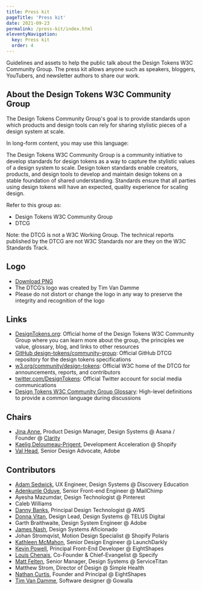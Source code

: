 ```yaml
---
title: Press kit
pageTitle: 'Press kit'
date: 2021-09-23
permalink: /press-kit/index.html
eleventyNavigation:
  key: Press kit
  order: 4
---
```


Guidelines and assets to help the public talk about the Design Tokens W3C Community Group. The press kit allows anyone such as speakers, bloggers, YouTubers, and newsletter authors to share our work.

## About the Design Tokens W3C Community Group

The Design Tokens Community Group's goal is to provide standards upon which products and design tools can rely for sharing stylistic pieces of a design system at scale.

In long-form content, you may use this language:

The Design Tokens W3C Community Group is a community initiative to develop standards for design tokens as a way to capture the stylistic values of a design system to scale. Design token standards enable creators, products, and design tools to develop and maintain design tokens on a stable foundation of shared understanding. Standards ensure that all parties using design tokens will have an expected, quality experience for scaling design.

Refer to this group as:

- Design Tokens W3C Community Group
- DTCG

Note: the DTCG is not a W3C Working Group. The technical reports published by the DTCG are not W3C Standards nor are they on the W3C Standards Track.

## Logo

- [Download PNG](https://www.designtokens.org/_includes/assets/images/logo.png)
- The DTCG’s logo was created by Tim Van Damme
- Please do not distort or change the logo in any way to preserve the integrity and recognition of the logo

## Links

- [DesignTokens.org](https://designtokens.org/): Official home of the Design Tokens W3C Community Group where you can learn more about the group, the principles we value, glossary, blog, and links to other resources
- [GitHub design-tokens/community-group](https://github.com/design-tokens/community-group): Official GitHub DTCG repository for the design tokens specifications
- [w3.org/community/design-tokens](https://www.w3.org/community/design-tokens/): Official W3C home of the DTCG for announcements, reports, and contributors
- [twitter.com/DesignTokens](https://twitter.com/DesignTokens): Official Twitter account for social media communications
- [Design Tokens W3C Community Group Glossary](https://www.designtokens.org/glossary/): High-level definitions to provide a common language during discussions

## Chairs

- [Jina Anne](https://twitter.com/jina), Product Design Manager, Design Systems @ Asana / Founder @ [Clarity](https://www.clarityconf.com/)
- [Kaelig Deloumeau-Prigent](https://twitter.com/kaelig), Development Acceleration @ Shopify
- [Val Head](https://twitter.com/vlh), Senior Design Advocate, Adobe

## Contributors

- [Adam Sedwick](https://twitter.com/AdamSedwick), UX Engineer, Design Systems @ Discovery Education
- [Adenkunle Oduye](https://twitter.com/adekunleoduye), Senior Front-end Engineer @ MailChimp
- Ayesha Mazumdar, Design Technologist @ Pinterest
- Caleb Williams
- [Danny Banks](https://twitter.com/dbanks.design), Principal Design Technologist @ AWS
- [Donna Vitan](https://twitter.com/donnavitan), Design Lead, Design Systems @ TELUS Digital
- Garth Braithwaite, Design System Engineer @ Adobe
- [James Nash](https://cirrus.twiddles.com/), Design Systems Aficionado
- Johan Stromqvist, Motion Design Specialist @ Shopify Polaris
- [Kathleen McMahon](https://twitter.com/resource11), Senior Design Engineer @ LaunchDarkly
- [Kevin Powell](https://twitter.com/kevinmpowell), Principal Front-End Developer @ EightShapes
- [Louis Chenais](https://twitter.com/chuckn0risk), Co-Founder & Chief-Evangelist @ Specify
- [Matt Felten](https://twitter.com/mattfelten), Senior Manager, Design Systems @ ServiceTitan
- Matthew Strom, Director of Design @ Simple Health
- [Nathan Curtis](https://eightshapes.com/nathan-curtis/), Founder and Principal @ EightShapes
- [Tim Van Damme](https://twitter.com/maxvoltar), Software designer @ Gowalla
